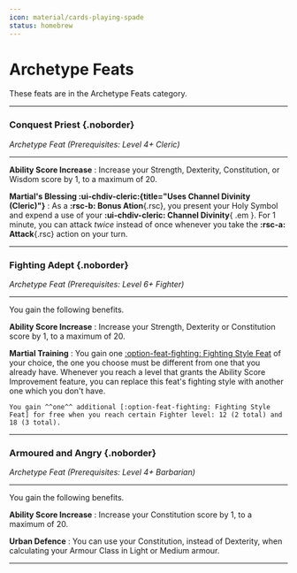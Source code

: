 ```yaml
---
icon: material/cards-playing-spade
status: homebrew
---
```


# Archetype Feats

These feats are in the Archetype Feats category.

<div class="dl-bootstrap" markdown>

---

### Conquest Priest {.noborder}

_Archetype Feat (Prerequisites: Level 4+ Cleric)_

<hr class="hr-solid">  

**Ability Score Increase**
:   Increase your Strength, Dexterity, Constitution, or Wisdom score by 1, to a maximum of 20.

**Martial's Blessing :ui-chdiv-cleric:{title="Uses Channel Divinity (Cleric)"}** 
:   As a **:rsc-b: Bonus Ation**{.rsc}, you present your Holy Symbol and expend a use of your **:ui-chdiv-cleric: Channel Divinity**{ .em }. For 1 minute, you can attack *twice* instead of once whenever you take the **:rsc-a: Attack**{.rsc} action on your turn.

---

### Fighting Adept {.noborder}

_Archetype Feat (Prerequisites: Level 6+ Fighter)_

<hr class="hr-solid">  

You gain the following benefits.

**Ability Score Increase**
:   Increase your Strength, Dexterity or Constitution score by 1, to a maximum of 20.

**Martial Training**
:   You gain one [:option-feat-fighting: Fighting Style Feat] of your choice, the one you choose must be different from one that you already have. Whenever you reach a level that grants the Ability Score Improvement feature, you can replace this feat's fighting style with another one which you don't have.

    You gain ^^one^^ additional [:option-feat-fighting: Fighting Style Feat] for free when you reach certain Fighter level: 12 (2 total) and 18 (3 total).

[:option-feat-fighting: Fighting Style Feat]: ../feat/feat-fighting-style/index.md

---

### Armoured and Angry {.noborder}

_Archetype Feat (Prerequisites: Level 4+ Barbarian)_

<hr class="hr-solid">  

You gain the following benefits.

**Ability Score Increase**
:   Increase your Constitution score by 1, to a maximum of 20.

**Urban Defence**
:   You can use your Constitution, instead of Dexterity, when calculating your Armour Class in Light or Medium armour.

---

</div>